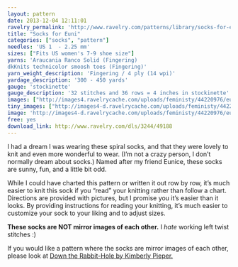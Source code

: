 ```yaml
---
layout: pattern
date: 2013-12-04 12:11:01
ravelry_permalink: 'http://www.ravelry.com/patterns/library/socks-for-euni'
title: "Socks for Euni"
categories: ["socks", "pattern"]
needles: 'US 1  - 2.25 mm'
sizes: ["Fits US women's 7-9 shoe size"]
yarns: 'Araucania Ranco Solid (Fingering)
dkKnits technicolor smoosh toes (Fingering)'
yarn_weight_description: 'Fingering / 4 ply (14 wpi)'
yardage_description: '300 - 450 yards'
gauge: 'stockinette'
gauge_description: '32 stitches and 36 rows = 4 inches in stockinette'
images: ["http://images4.ravelrycache.com/uploads/feministy/44220976/eunisock_medium.JPG", "http://images4-b.ravelrycache.com/uploads/feministy/44220983/To_Feministy_002_medium.jpg", "http://images4-b.ravelrycache.com/uploads/feministy/44221000/SUC54479_medium.JPG", "http://images4-b.ravelrycache.com/uploads/feministy/44221014/SUC54472_medium.JPG", "http://images4-b.ravelrycache.com/uploads/Jhocy/31075210/_MG_7702_medium.jpg"]
tiny_images: ["http://images4-d.ravelrycache.com/uploads/feministy/44220976/eunisock_square.JPG", "http://images4.ravelrycache.com/uploads/feministy/44220983/To_Feministy_002_square.jpg", "http://images4-b.ravelrycache.com/uploads/feministy/44221000/SUC54479_square.JPG", "http://images4-b.ravelrycache.com/uploads/feministy/44221014/SUC54472_square.JPG", "http://images4-b.ravelrycache.com/uploads/Jhocy/31075210/_MG_7702_square.jpg"]
image: 'http://images4-d.ravelrycache.com/uploads/feministy/44220976/eunisock_square.JPG'
free: yes
download_link: http://www.ravelry.com/dls/3244/49188
---
```

<p>I had a dream I was wearing these spiral socks, and that they were lovely to knit and even more wonderful to wear. (I’m not a crazy person, I don’t normally dream about socks.) Named after my friend Eunice, these socks are sunny, fun, and a little bit odd.</p>

<p>While I could have charted this pattern or written it out row by row, it’s much easier to knit this sock if you “read” your knitting rather than follow a chart. Directions are provided with pictures, but I promise you it’s easier than it looks. By providing instructions for reading your knitting, it’s much easier to customize your sock to your liking and to adjust sizes.</p>

<p><strong>These socks are NOT mirror images of each other.</strong> I <em>hate</em> working left twist stitches :)</p>

<p>If you would like a pattern where the socks are mirror images of each other, please look at <a href='http://www.ravelry.com/patterns/library/down-the-rabbit-hole-2'>Down the Rabbit-Hole by Kimberly Pieper.</a></p>
